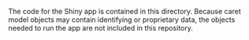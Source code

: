 The code for the Shiny app is contained in this directory. Because caret model objects may contain identifying or proprietary data, the objects needed to run the app are not included in this repository.